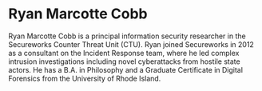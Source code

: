# Ryan Marcotte Cobb

Ryan Marcotte Cobb is a principal information security researcher in the Secureworks Counter Threat Unit (CTU). Ryan joined Secureworks in 2012 as a consultant on the Incident Response team, where he led complex intrusion investigations including novel cyberattacks from hostile state actors. He has a B.A. in Philosophy and a Graduate Certificate in Digital Forensics from the University of Rhode Island.